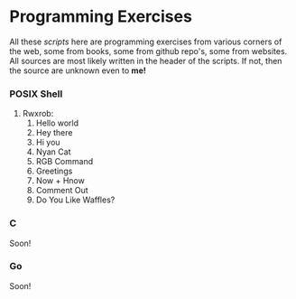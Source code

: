 # Programming Exercises

All these *scripts* here are programming exercises from various corners of 
the web, some from books, some from github repo's, some from websites. All 
sources are most likely written in the header of the scripts. If not, then the
source are unknown even to **me!**

### POSIX Shell

1. Rwxrob:
	1. Hello world
	1. Hey there
	1. Hi you
	1. Nyan Cat
	1. RGB Command
	1. Greetings
	1. Now + Hnow
	1. Comment Out
	1. Do You Like Waffles?

### C

Soon!

### Go 

Soon!
